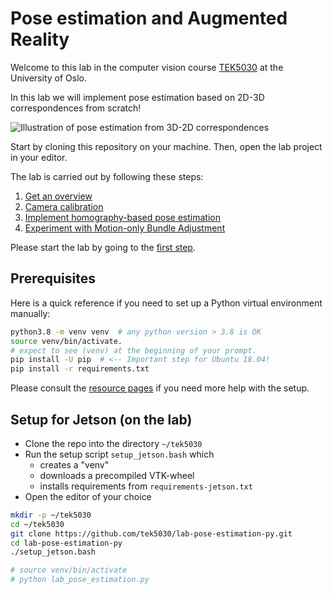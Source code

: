 # Pose estimation and Augmented Reality

Welcome to this lab in the computer vision course [TEK5030] at the University of Oslo.

In this lab we will implement pose estimation based on 2D-3D correspondences from scratch!

![Illustration of pose estimation from 3D-2D correspondences](lab-guide/img/pose_estimation.png)

Start by cloning this repository on your machine.
Then, open the lab project in your editor.

The lab is carried out by following these steps:

1. [Get an overview](lab-guide/1-get-an-overview.md)
2. [Camera calibration](lab-guide/2-camera-calibration.md)
3. [Implement homography-based pose estimation](lab-guide/3-implement-homography-based-pose-estimation.md)
4. [Experiment with Motion-only Bundle Adjustment](lab-guide/4-experiment-with-motion-only-bundle-adjustment.md)

Please start the lab by going to the [first step](lab-guide/1-get-an-overview.md).

## Prerequisites

Here is a quick reference if you need to set up a Python virtual environment manually:

```bash
python3.8 -m venv venv  # any python version > 3.8 is OK
source venv/bin/activate.
# expect to see (venv) at the beginning of your prompt.
pip install -U pip  # <-- Important step for Ubuntu 18.04!
pip install -r requirements.txt
```

Please consult the [resource pages] if you need more help with the setup.

[TEK5030]: https://www.uio.no/studier/emner/matnat/its/TEK5030/
[resource pages]: https://tek5030.github.io

## Setup for Jetson (on the lab)

- Clone the repo into the directory `~/tek5030`
- Run the setup script `setup_jetson.bash` which 
  - creates a "venv"
  - downloads a precompiled VTK-wheel
  - installs requirements from `requirements-jetson.txt`
- Open the editor of your choice

```bash
mkdir -p ~/tek5030
cd ~/tek5030
git clone https://github.com/tek5030/lab-pose-estimation-py.git
cd lab-pose-estimation-py
./setup_jetson.bash

# source venv/bin/activate
# python lab_pose_estimation.py
```
